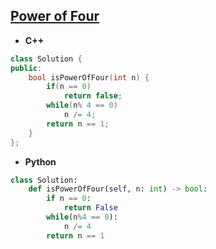 ## [Power of Four](https://leetcode.com/problems/power-of-four/)

* **C++**
```cpp
class Solution {
public:
    bool isPowerOfFour(int n) {
        if(n == 0)    
            return false;
        while(n% 4 == 0)
            n /= 4;
        return n == 1;
    }
};
```

* **Python**
```py
class Solution:
    def isPowerOfFour(self, n: int) -> bool:
        if n == 0:
            return False
        while(n%4 == 0):
            n /= 4
        return n == 1
        
```
